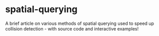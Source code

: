 # spatial-querying
A brief article on various methods of spatial querying used to speed up collision detection - with source code and interactive examples!
